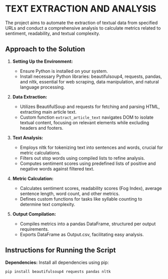 # TEXT EXTRACTION AND ANALYSIS

The project aims to automate the extraction of textual data from specified URLs and conduct a comprehensive analysis to calculate metrics related to sentiment, readability, and textual complexity.

## Approach to the Solution

1. **Setting Up the Environment:**
   - Ensure Python is installed on your system.
   - Install necessary Python libraries: beautifulsoup4, requests, pandas, and nltk, essential for web scraping, data manipulation, and natural language processing.

2. **Data Extraction:**
   - Utilizes BeautifulSoup and requests for fetching and parsing HTML, extracting main article text.
   - Custom function `extract_article_text` navigates DOM to isolate textual content, focusing on relevant elements while excluding headers and footers.

3. **Text Analysis:**
   - Employs nltk for tokenizing text into sentences and words, crucial for metric calculations.
   - Filters out stop words using compiled lists to refine analysis.
   - Computes sentiment scores using predefined lists of positive and negative words against filtered text.

4. **Metric Calculation:**
   - Calculates sentiment scores, readability scores (Fog Index), average sentence length, word count, and other metrics.
   - Defines custom functions for tasks like syllable counting to determine text complexity.

5. **Output Compilation:**
   - Compiles metrics into a pandas DataFrame, structured per output requirements.
   - Exports DataFrame as Output.csv, facilitating easy analysis.

## Instructions for Running the Script

 **Dependencies:** Install all dependencies using pip:
   ```shell
   pip install beautifulsoup4 requests pandas nltk
